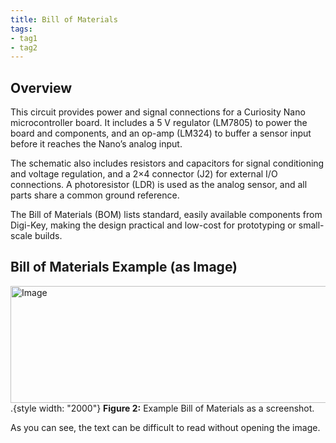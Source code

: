 ```yaml
---
title: Bill of Materials
tags:
- tag1
- tag2
---
```


## Overview
This circuit provides power and signal connections for a Curiosity Nano microcontroller board.
It includes a 5 V regulator (LM7805) to power the board and components, and an op-amp (LM324) to buffer a sensor input before it reaches the Nano’s analog input.

The schematic also includes resistors and capacitors for signal conditioning and voltage regulation, and a 2×4 connector (J2) for external I/O connections.
A photoresistor (LDR) is used as the analog sensor, and all parts share a common ground reference.

The Bill of Materials (BOM) lists standard, easily available components from Digi-Key, making the design practical and low-cost for prototyping or small-scale builds.



## Bill of Materials Example (as Image)
<img width="1787" height="187" alt="Image" src="https://github.com/user-attachments/assets/46c8ce80-dbf6-4008-befb-750190338783" />.{style width: "2000"}
**Figure 2:** Example Bill of Materials as a screenshot.

As you can see, the text can be difficult to read without opening the image.
